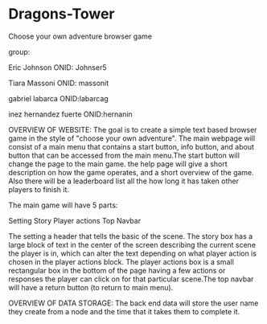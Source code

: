 # Dragons-Tower
Choose your own adventure browser game


group:


Eric Johnson
ONID: Johnser5


Tiara Massoni
ONID: massonit


gabriel labarca
ONID:labarcag


inez hernandez fuerte
ONID:hernanin


OVERVIEW OF WEBSITE:
The goal is to create a simple text based browser game in the style of "choose your own adventure".
The main webpage will consist of a main menu that contains a start button, info button, and about button that can be accessed from the main menu.The start button will change the page to the main game.
the help page will give a short description on how the game operates, and a short overview of the game.
Also there will be a leaderboard list all the how long it has taken other players to finish it.


The main game will have  5 parts:

Setting
Story
Player actions
Top Navbar

The setting a header that tells the basic of the scene.
The story box has a large block of text in the center of the screen describing the current scene the player is in, which can alter the text depending on what player action is chosen in the player actions block.
The player actions box is a small rectangular box in the bottom of the page having a few actions or responses the player can click on for that particular scene.The top navbar will have a return button (to return to main menu).

OVERVIEW OF DATA STORAGE:
The back end data will store the user name they create from a node and the time that it takes them to complete it.
